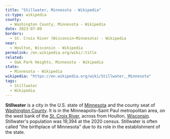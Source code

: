 ```yaml
---
title: "Stillwater, Minnesota - Wikipedia"
cc-type: wikipedia
county:
  - Washington County, Minnesota - Wikipedia
date: 2023-07-09
borders:
  - St. Croix River (Wisconsin–Minnesota) - Wikipedia 
near:
  - Houlton, Wisconsin - Wikipedia
permalink: /en.wikipedia.org/wiki/:title
related:
  - Oak Park Heights, Minnesota - Wikipedia
state:
  - Minnesota - Wikipedia
wikipedia: "https://en.wikipedia.org/wiki/Stillwater,_Minnesota"
tags:
  - Stillwater
  - Wikipedia
---
```

**Stillwater** is a city in the U.S. state of [Minnesota](/en.wikipedia.org/wiki/Minnesota) and the county seat of [Washington County](/en.wikipedia.org/wiki/Washington_County,_Minnesota). It is in the Minneapolis–Saint Paul metropolitan area, on the west bank of the [St. Croix River](/en.wikipedia.org/wiki/St._Croix_River_(Wisconsin–Minnesota)), across from Houlton, [Wisconsin](/en.wikipedia.org/wiki/Wisconsin). Stillwater's population was 19,394 at the 2020 census. Stillwater is often called "the birthplace of Minnesota" due to its role in the establishment of the state.